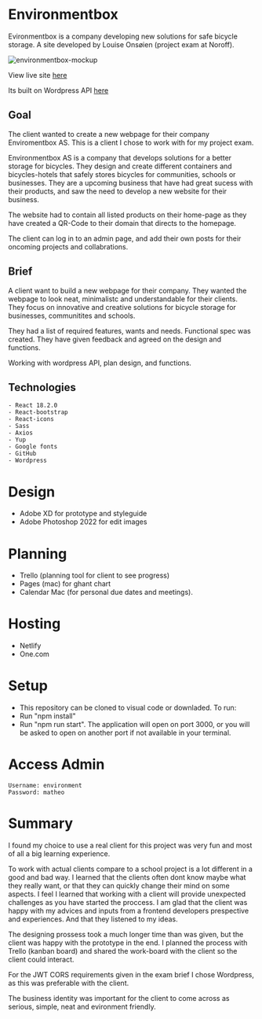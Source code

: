 # Environmentbox 
Evironmentbox is a company developing new solutions for safe bicycle storage. A site developed by Louise Onsøien (project exam at Noroff).

![environmentbox-mockup](https://user-images.githubusercontent.com/79151322/209818322-001b84d8-e7a7-4113-a327-34945913b796.jpg)

View live site [here](https://evironmentbox.netlify.app/)

Its built on Wordpress API [here](https://project-evironment.no/)

## Goal
The client wanted to create a new webpage for their company Enviromentbox AS. This is a client I chose to work with for my project exam. 

Environmentbox AS is a company that develops solutions for a better storage for bicycles. They design and create different containers and bicycles-hotels that safely stores bicycles for communities, schools or businesses. They are a upcoming business that have had great sucess with their products, and saw the need to develop a new website for their business.

The website had to contain all listed products on their home-page as they have created a QR-Code to their domain that directs to the homepage. 

The client can log in to an admin page, and add their own posts for their oncoming projects and collabrations. 

## Brief
A client want to build a new webpage for their company. They wanted the webpage to look neat, minimalistc and understandable for their clients. They focus on innovative and creative solutions for bicycle storage for businesses, communitites and schools.

They had a list of required features, wants and needs. Functional spec was created. 
They have given feedback and agreed on the design and functions. 

Working with wordpress API, plan design, and functions. 

## Technologies 

    - React 18.2.0
    - React-bootstrap
    - React-icons
    - Sass
    - Axios
    - Yup
    - Google fonts
    - GitHub
    - Wordpress
    
    
  # Design 
  - Adobe XD for prototype and styleguide
  - Adobe Photoshop 2022 for edit images 
    
   # Planning
   - Trello (planning tool for client to see progress)
   - Pages (mac) for ghant chart
   - Calendar Mac (for personal due dates and meetings). 
    
  # Hosting
   - Netlify
   - One.com 
    
   # Setup 
   - This repository can be cloned to visual code or downladed. 
   To run: 
   - Run "npm install"
   - Run "npm run start".
   The application will open on port 3000, or you will be asked to open on another port if not available in your terminal.
    
   # Access Admin
    
    Username: environment 
    Password: matheo 
    
   # Summary 
   
I found my choice to use a real client for this project was very fun and most of all a big learning experience. 

To work with actual clients compare to a school project is a lot different in a good and bad way. I learned that the clients often dont know maybe what they really want, or that they can quickly change their mind on some aspects. I feel I learned that working with a client will provide unexpected challenges as you have started the proccess. I am glad that the client was happy with my advices and inputs from a frontend developers prespective and experiences. And that they listened to my ideas.

The designing prossess took a much longer time than was given, but the client was happy with the prototype in the end. 
I planned the process with Trello (kanban board) and shared the work-board with the client so the client could interact. 

For the JWT CORS requirements given in the exam brief I chose Wordpress, as this was preferable with the client. 

The business identity was important for the client to come across as serious, simple, neat and evironment friendly.  


